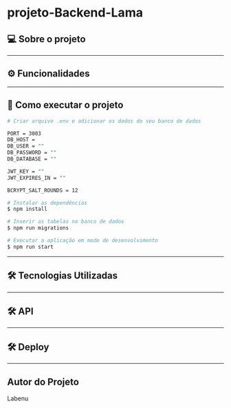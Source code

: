# projeto-Backend-Lama

## 💻 Sobre o projeto



---

## ⚙️ Funcionalidades



---

## 🚀 Como executar o projeto

```bash
# Criar arquivo .env e adicionar os dados do seu banco de dados

PORT = 3003
DB_HOST = 
DB_USER = ""
DB_PASSWORD = ""
DB_DATABASE = ""

JWT_KEY = ""
JWT_EXPIRES_IN = ""

BCRYPT_SALT_ROUNDS = 12

# Instalar as dependências
$ npm install

# Inserir as tabelas no banco de dados
$ npm run migrations

# Executar a aplicação em modo de desenvolvimento
$ npm run start

```
---

## 🛠 Tecnologias Utilizadas



---

## 🛠 API



---

## 🛠 Deploy



---

## Autor do Projeto

Labenu
